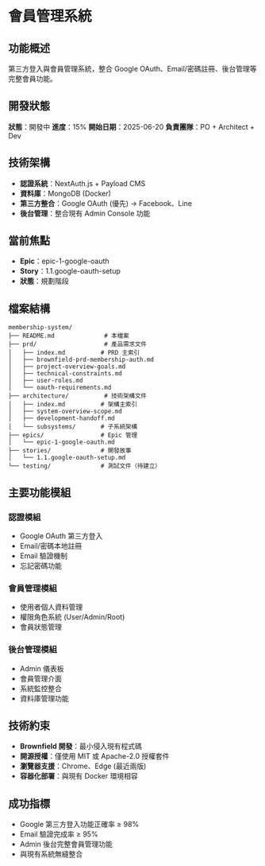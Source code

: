 # 會員管理系統

## 功能概述

第三方登入與會員管理系統，整合 Google OAuth、Email/密碼註冊、後台管理等完整會員功能。

## 開發狀態

**狀態**：開發中
**進度**：15%
**開始日期**：2025-06-20
**負責團隊**：PO + Architect + Dev

## 技術架構

- **認證系統**：NextAuth.js + Payload CMS
- **資料庫**：MongoDB (Docker)
- **第三方整合**：Google OAuth (優先) → Facebook、Line
- **後台管理**：整合現有 Admin Console 功能

## 當前焦點

- **Epic**：epic-1-google-oauth
- **Story**：1.1.google-oauth-setup
- **狀態**：規劃階段

## 檔案結構

```
membership-system/
├── README.md              # 本檔案
├── prd/                   # 產品需求文件
│   ├── index.md          # PRD 主索引
│   ├── brownfield-prd-membership-auth.md
│   ├── project-overview-goals.md
│   ├── technical-constraints.md
│   ├── user-roles.md
│   └── oauth-requirements.md
├── architecture/          # 技術架構文件
│   ├── index.md          # 架構主索引
│   ├── system-overview-scope.md
│   ├── development-handoff.md
│   └── subsystems/       # 子系統架構
├── epics/                # Epic 管理
│   └── epic-1-google-oauth.md
├── stories/              # 開發故事
│   └── 1.1.google-oauth-setup.md
└── testing/              # 測試文件（待建立）
```

## 主要功能模組

### 認證模組
- Google OAuth 第三方登入
- Email/密碼本地註冊
- Email 驗證機制
- 忘記密碼功能

### 會員管理模組
- 使用者個人資料管理
- 權限角色系統 (User/Admin/Root)
- 會員狀態管理

### 後台管理模組
- Admin 儀表板
- 會員管理介面
- 系統監控整合
- 資料庫管理功能

## 技術約束

- **Brownfield 開發**：最小侵入現有程式碼
- **開源授權**：僅使用 MIT 或 Apache-2.0 授權套件
- **瀏覽器支援**：Chrome、Edge (最近兩版)
- **容器化部署**：與現有 Docker 環境相容

## 成功指標

- Google 第三方登入功能正確率 ≥ 98%
- Email 驗證完成率 ≥ 95%  
- Admin 後台完整會員管理功能
- 與現有系統無縫整合